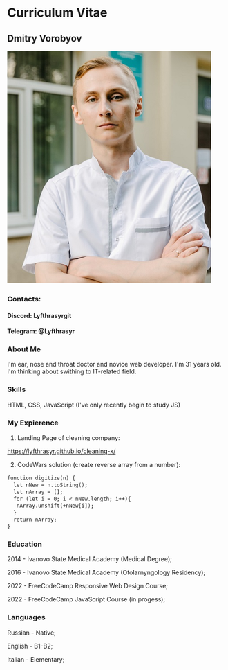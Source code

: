 # Curriculum Vitae

## Dmitry Vorobyov

![my photo](/images/cv-photo.jpg "my photo")

### Contacts:

#### Discord: Lyfthrasyrgit

#### Telegram: @Lyfthrasyr

### About Me

I'm ear, nose and throat doctor and novice web developer. I'm 31 years old. I'm thinking about swithing to IT-related field.

### Skills

HTML, CSS, JavaScript (I've only recently begin to study JS)

### My Expierence

1. Landing Page of cleaning company:

https://lyfthrasyr.github.io/cleaning-x/

2. CodeWars solution (create reverse array from a number):

```
function digitize(n) {
  let nNew = n.toString();
  let nArray = [];
  for (let i = 0; i < nNew.length; i++){
   nArray.unshift(+nNew[i]);
  }
  return nArray;
}

```
### Education

2014 - Ivanovo State Medical Academy (Medical Degree);

2016 - Ivanovo State Medical Academy (Otolarnyngology Residency);

2022 - FreeCodeCamp Responsive Web Design Course;

2022 - FreeCodeCamp JavaScript Course (in progess);

### Languages

Russian - Native;

English - B1-B2;

Italian - Elementary;